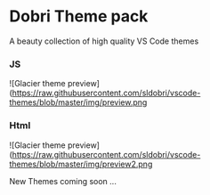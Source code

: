 # Dobri Theme pack

A beauty collection of high quality VS Code themes

### JS
![Glacier theme preview](https://raw.githubusercontent.com/sldobri/vscode-themes/blob/master/img/preview.png

### Html
![Glacier theme preview](https://raw.githubusercontent.com/sldobri/vscode-themes/blob/master/img/preview2.png

New Themes coming soon ...
